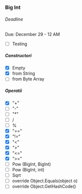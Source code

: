### Big Int
###### Deadline
Due: December 29 - 12 AM

- [ ] Testing

##### Constructori
- [x] Empty
- [x] from String
- [ ] from Byte Array

##### Operatii
- [x]  "+"
- [ ] "-"
- [ ] "*"
- [ ] /
- [ ] %
- [x] "=="
- [x] "!="
- [x] "<"
- [x] ">"
- [x] "<="
- [x] ">="
- [ ] Pow (BigInt, BigInt)
- [ ] Pow (BigInt, int)
- [ ] Sqrt
- [ ] override Object.Equals(object o)
- [ ] override Object.GetHashCode()